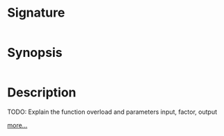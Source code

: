 # Signature
```vikid-signature
```

# Synopsis
```vikid-synopsis
```

# Description
TODO: Explain the function overload and parameters input, factor, output

[more...](https://en.wikipedia.org/wiki/Scaling_(geometry))